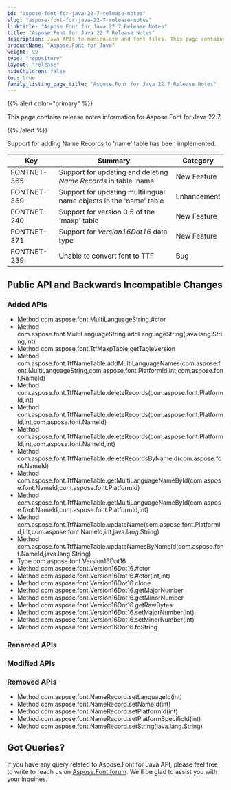 ```yaml
---
id: "aspose-font-for-java-22-7-release-notes"
slug: "aspose-font-for-java-22-7-release-notes"
linktitle: "Aspose.Font for Java 22.7 Release Notes"
title: "Aspose.Font for Java 22.7 Release Notes"
description: Java APIs to manipulate and font files. This page contains new Aspose.Font for Java features, enhancement, and bug fixes in 2022, version 22.7.
productName: "Aspose.Font for Java"
weight: 99
type: "repository"
layout: "release"
hideChildren: false
toc: true
family_listing_page_title: "Aspose.Font for Java 22.7 Release Notes"
---
```


{{% alert color="primary" %}} 

This page contains release notes information for Aspose.Font for Java 22.7.

{{% /alert %}} 

Support for adding Name Records to 'name' table  has been implemented.

| Key | Summary | Category |
|---|---|---|
| FONTNET-365 | Support for updating and deleting *Name Records* in table 'name' | New Feature |
| FONTNET-369 | Support for updating multilingual name objects in the 'name' table | Enhancement |
| FONTNET-240 | Support for version 0.5 of the 'maxp' table | New Feature |
| FONTNET-371 | Support for *Version16Dot16* data type | New Feature |
| FONTNET-239 | Unable to convert font to TTF | Bug |


## Public API and Backwards Incompatible Changes

### Added APIs
 * Method  com.aspose.font.MultiLanguageString.#ctor
 * Method  com.aspose.font.MultiLanguageString.addLanguageString(java.lang.String,int)
 * Method  com.aspose.font.TtfMaxpTable.getTableVersion
 * Method  com.aspose.font.TtfNameTable.addMultiLanguageNames(com.aspose.font.MultiLanguageString,com.aspose.font.PlatformId,int,com.aspose.font.NameId)
 * Method  com.aspose.font.TtfNameTable.deleteRecords(com.aspose.font.PlatformId,int)
 * Method  com.aspose.font.TtfNameTable.deleteRecords(com.aspose.font.PlatformId,int,com.aspose.font.NameId)
 * Method  com.aspose.font.TtfNameTable.deleteRecords(com.aspose.font.PlatformId,int,com.aspose.font.NameId,int)
 * Method  com.aspose.font.TtfNameTable.deleteRecordsByNameId(com.aspose.font.NameId)
 * Method  com.aspose.font.TtfNameTable.getMultiLanguageNameById(com.aspose.font.NameId,com.aspose.font.PlatformId)
 * Method  com.aspose.font.TtfNameTable.getMultiLanguageNameById(com.aspose.font.NameId,com.aspose.font.PlatformId,int)
 * Method  com.aspose.font.TtfNameTable.updateName(com.aspose.font.PlatformId,int,com.aspose.font.NameId,int,java.lang.String)
 * Method  com.aspose.font.TtfNameTable.updateNamesByNameId(com.aspose.font.NameId,java.lang.String)
 * Type com.aspose.font.Version16Dot16
 * Method  com.aspose.font.Version16Dot16.#ctor
 * Method  com.aspose.font.Version16Dot16.#ctor(int,int)
 * Method  com.aspose.font.Version16Dot16.clone
 * Method  com.aspose.font.Version16Dot16.getMajorNumber
 * Method  com.aspose.font.Version16Dot16.getMinorNumber
 * Method  com.aspose.font.Version16Dot16.getRawBytes
 * Method  com.aspose.font.Version16Dot16.setMajorNumber(int)
 * Method  com.aspose.font.Version16Dot16.setMinorNumber(int)
 * Method  com.aspose.font.Version16Dot16.toString

### Renamed APIs
 
### Modified APIs

### Removed APIs
 * Method  com.aspose.font.NameRecord.setLanguageId(int)
 * Method  com.aspose.font.NameRecord.setNameId(int)
 * Method  com.aspose.font.NameRecord.setPlatformId(int)
 * Method  com.aspose.font.NameRecord.setPlatformSpecificId(int)
 * Method  com.aspose.font.NameRecord.setString(java.lang.String)

## Got Queries?
If you have any query related to Aspose.Font for Java API, please feel free to write to reach us on [Aspose.Font forum](https://forum.aspose.com/c/font/). We'll be glad to assist you with your inquiries.
